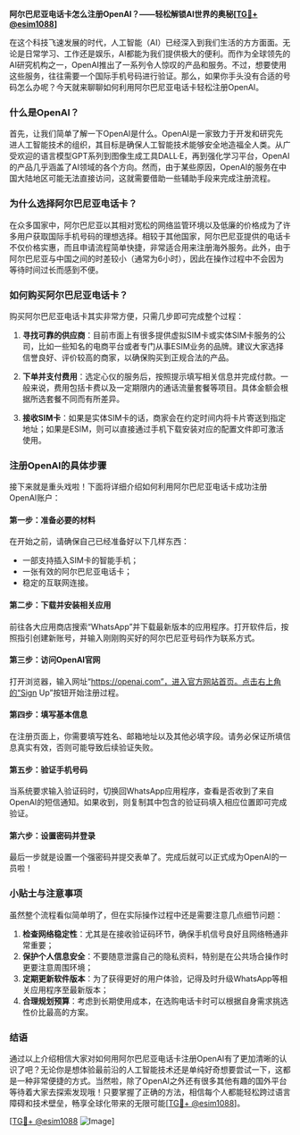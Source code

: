 **阿尔巴尼亚电话卡怎么注册OpenAI？——轻松解锁AI世界的奥秘[[TG💪+ @esim1088](https://t.me/s/esim1088)]**

在这个科技飞速发展的时代，人工智能（AI）已经深入到我们生活的方方面面。无论是日常学习、工作还是娱乐，AI都能为我们提供极大的便利。而作为全球领先的AI研究机构之一，OpenAI推出了一系列令人惊叹的产品和服务。不过，想要使用这些服务，往往需要一个国际手机号码进行验证。那么，如果你手头没有合适的号码怎么办呢？今天就来聊聊如何利用阿尔巴尼亚电话卡轻松注册OpenAI。

### 什么是OpenAI？

首先，让我们简单了解一下OpenAI是什么。OpenAI是一家致力于开发和研究先进人工智能技术的组织，其目标是确保人工智能技术能够安全地造福全人类。从广受欢迎的语言模型GPT系列到图像生成工具DALL·E，再到强化学习平台，OpenAI的产品几乎涵盖了AI领域的各个方向。然而，由于某些原因，OpenAI的服务在中国大陆地区可能无法直接访问，这就需要借助一些辅助手段来完成注册流程。

### 为什么选择阿尔巴尼亚电话卡？

在众多国家中，阿尔巴尼亚以其相对宽松的网络监管环境以及低廉的价格成为了许多用户获取国际手机号码的理想选择。相较于其他国家，阿尔巴尼亚提供的电话卡不仅价格实惠，而且申请流程简单快捷，非常适合用来注册海外服务。此外，由于阿尔巴尼亚与中国之间的时差较小（通常为6小时），因此在操作过程中不会因为等待时间过长而感到不便。

### 如何购买阿尔巴尼亚电话卡？

购买阿尔巴尼亚电话卡其实非常方便，只需几步即可完成整个过程：

1. **寻找可靠的供应商**：目前市面上有很多提供虚拟SIM卡或实体SIM卡服务的公司，比如一些知名的电商平台或者专门从事ESIM业务的品牌。建议大家选择信誉良好、评价较高的商家，以确保购买到正规合法的产品。
   
2. **下单并支付费用**：选定心仪的服务后，按照提示填写相关信息并完成付款。一般来说，费用包括卡费以及一定期限内的通话流量套餐等项目。具体金额会根据所选套餐不同而有所差异。

3. **接收SIM卡**：如果是实体SIM卡的话，商家会在约定时间内将卡片寄送到指定地址；如果是ESIM，则可以直接通过手机下载安装对应的配置文件即可激活使用。

### 注册OpenAI的具体步骤

接下来就是重头戏啦！下面将详细介绍如何利用阿尔巴尼亚电话卡成功注册OpenAI账户：

#### 第一步：准备必要的材料
在开始之前，请确保自己已经准备好以下几样东西：
- 一部支持插入SIM卡的智能手机；
- 一张有效的阿尔巴尼亚电话卡；
- 稳定的互联网连接。

#### 第二步：下载并安装相关应用
前往各大应用商店搜索“WhatsApp”并下载最新版本的应用程序。打开软件后，按照指引创建新账号，并输入刚刚购买好的阿尔巴尼亚号码作为联系方式。

#### 第三步：访问OpenAI官网
打开浏览器，输入网址“https://openai.com”，进入官方网站首页。点击右上角的“Sign Up”按钮开始注册过程。

#### 第四步：填写基本信息
在注册页面上，你需要填写姓名、邮箱地址以及其他必填字段。请务必保证所填信息真实有效，否则可能导致后续验证失败。

#### 第五步：验证手机号码
当系统要求输入验证码时，切换回WhatsApp应用程序，查看是否收到了来自OpenAI的短信通知。如果收到，则复制其中包含的验证码填入相应位置即可完成验证。

#### 第六步：设置密码并登录
最后一步就是设置一个强密码并提交表单了。完成后就可以正式成为OpenAI的一员啦！

### 小贴士与注意事项

虽然整个流程看似简单明了，但在实际操作过程中还是需要注意几点细节问题：

1. **检查网络稳定性**：尤其是在接收验证码环节，确保手机信号良好且网络畅通非常重要；
2. **保护个人信息安全**：不要随意泄露自己的隐私资料，特别是在公共场合操作时更要注意周围环境；
3. **定期更新软件版本**：为了获得更好的用户体验，记得及时升级WhatsApp等相关应用程序至最新版本；
4. **合理规划预算**：考虑到长期使用成本，在选购电话卡时可以根据自身需求挑选性价比最高的方案。

### 结语

通过以上介绍相信大家对如何用阿尔巴尼亚电话卡注册OpenAI有了更加清晰的认识了吧？无论你是想体验最前沿的人工智能技术还是单纯好奇想要尝试一下，这都是一种非常便捷的方式。当然啦，除了OpenAI之外还有很多其他有趣的国外平台等待着大家去探索发现哦！只要掌握了正确的方法，相信每个人都能轻松跨过语言障碍和技术壁垒，畅享全球化带来的无限可能[[TG💪+ @esim1088](https://t.me/s/esim1088)]。

[[TG💪+ @esim1088](https://t.me/s/esim1088) ![Image](https://i.postimg.cc/4NQfJmqS/Snipaste-2025-05-13-00-14-12.png)]